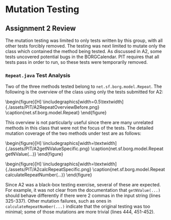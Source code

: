 # Mutation Testing

## Assignment 2 Review

The mutation testing was limited to only tests written by this group, with all other tests forcibly removed. The testing was next limited to mutate only the class which contained the method being tested. As discussed in A2, some tests uncovered potential bugs in the BORGCalendar. PIT requires that all tests pass in order to run, so these tests were temporarily removed.

### `Repeat.java` Test Analysis

Two of the three methods tested belong to `net.sf.borg.model.Repeat`. The following is the overview of the class using only the tests submitted for A2:

\begin{figure}[H]
\includegraphics[width=0.5\textwidth]{./assets/PIT/A2RepeatOverviewBefore.png}
\caption{net.sf.borg.model.Repeat}
\end{figure}

This overview is not particularly useful since there are many unrelated methods in this class that were not the focus of the tests. The detailed mutation coverage of the two methods under test are as follows:

\begin{figure}[H]
\includegraphics[width=\textwidth]{./assets/PIT/A2getNValueSpecific.png}
\caption{net.sf.borg.model.Repeat getNValue(...)}
\end{figure}

\begin{figure}[H]
\includegraphics[width=\textwidth]{./assets/PIT/A2calcRepeatSpecific.png}
\caption{net.sf.borg.model.Repeat calculateRepeatNumber(...)}
\end{figure}

Since A2 was a black-box testing exercise, several of these are expected. For example, it was not clear from the documentation that `getNValue(...)` should behave differently if there were 2 commas in the input string (lines 325-337). Other mutation failures, such as ones in `calculateRepeatNumber(...)` indicate that the original testing was too minimal; some of those mutations are more trivial (lines 444, 451-452).

